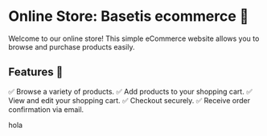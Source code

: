 # Online Store: Basetis ecommerce 🛒

Welcome to our online store! This simple eCommerce website allows you to browse and purchase products easily.
## Features 🚀
✅ Browse a variety of products.
✅ Add products to your shopping cart.
✅ View and edit your shopping cart.
✅ Checkout securely.
✅ Receive order confirmation via email.

hola